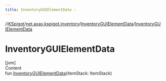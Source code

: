 ```yaml
---
title: InventoryGUIElementData -
---
```

//[KSpigot](../../index.md)/[net.axay.kspigot.inventory](../index.md)/[InventoryGUIElementData](index.md)/[InventoryGUIElementData](-inventory-g-u-i-element-data.md)



# InventoryGUIElementData  
[jvm]  
Content  
fun [InventoryGUIElementData](-inventory-g-u-i-element-data.md)(itemStack: ItemStack)  



